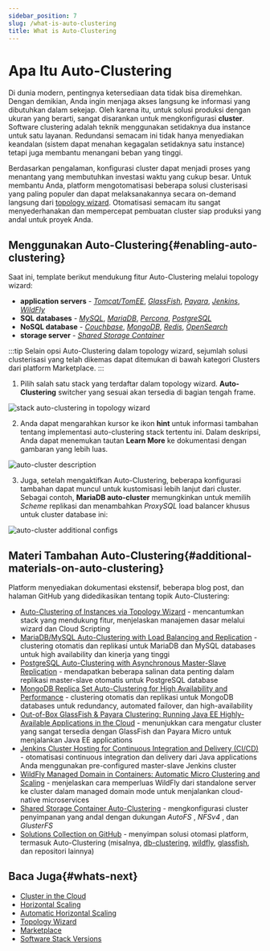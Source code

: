 ```yaml
---
sidebar_position: 7
slug: /what-is-auto-clustering
title: What is Auto-Clustering
---
```

# Apa Itu Auto-Clustering

Di dunia modern, pentingnya ketersediaan data tidak bisa diremehkan. Dengan demikian, Anda ingin menjaga akses langsung ke informasi yang dibutuhkan dalam sekejap. Oleh karena itu, untuk solusi produksi dengan ukuran yang berarti, sangat disarankan untuk mengkonfigurasi **cluster**. Software clustering adalah teknik menggunakan setidaknya dua instance untuk satu layanan. Redundansi semacam ini tidak hanya menyediakan keandalan (sistem dapat menahan kegagalan setidaknya satu instance) tetapi juga membantu menangani beban yang tinggi.

Berdasarkan pengalaman, konfigurasi cluster dapat menjadi proses yang menantang yang membutuhkan investasi waktu yang cukup besar. Untuk membantu Anda, platform mengotomatisasi beberapa solusi clusterisasi yang paling populer dan dapat melaksanakannya secara on-demand langsung dari [topology wizard](https://docs.dewacloud.com/docs/setting-up-environment/). Otomatisasi semacam itu sangat menyederhanakan dan mempercepat pembuatan cluster siap produksi yang andal untuk proyek Anda.

## Menggunakan Auto-Clustering{#enabling-auto-clustering}

Saat ini, template berikut mendukung fitur Auto-Clustering melalui topology wizard:

* **application servers** \- _[Tomcat/TomEE](https://docs.dewacloud.com/docs/auto-clustering/#tomcattomee)_, _[GlassFish](https://docs.dewacloud.com/docs/auto-clustering/#glassfish)_, _[Payara](https://docs.dewacloud.com/docs/auto-clustering/#payara)_, _[Jenkins](https://docs.dewacloud.com/docs/auto-clustering/#jenkins)_, _[WildFly](https://docs.dewacloud.com/docs/auto-clustering/#wildfly)_
* **SQL databases** \- _[MySQL](https://docs.dewacloud.com/docs/auto-clustering/#mysql)_, _[MariaDB](https://docs.dewacloud.com/docs/auto-clustering/#mariadb)_, _[Percona](https://docs.dewacloud.com/docs/auto-clustering/#percona)_, _[PostgreSQL](https://docs.dewacloud.com/docs/auto-clustering/#postgresql)_
* **NoSQL database** \- _[Couchbase](https://docs.dewacloud.com/docs/auto-clustering/#couchbase)_, _[MongoDB](https://docs.dewacloud.com/docs/auto-clustering/#mongodb)_, _[Redis](https://docs.dewacloud.com/docs/auto-clustering/#redis)_, _[OpenSearch](https://docs.dewacloud.com/docs/auto-clustering/#opensearch)_
* **storage server** \- _[Shared Storage Container](https://docs.dewacloud.com/docs/auto-clustering/#shared-storage-container)_

:::tip
Selain opsi Auto-Clustering dalam topology wizard, sejumlah solusi clusterisasi yang telah dikemas dapat ditemukan di bawah kategori Clusters dari platform Marketplace.
:::

1. Pilih salah satu stack yang terdaftar dalam topology wizard. **Auto-Clustering** switcher yang sesuai akan tersedia di bagian tengah frame.

![stack auto-clustering in topology wizard](#)

2. Anda dapat mengarahkan kursor ke ikon **hint** untuk informasi tambahan tentang implementasi auto-clustering stack tertentu ini. Dalam deskripsi, Anda dapat menemukan tautan **Learn More** ke dokumentasi dengan gambaran yang lebih luas.

![auto-cluster description](#)

3. Juga, setelah mengaktifkan Auto-Clustering, beberapa konfigurasi tambahan dapat muncul untuk kustomisasi lebih lanjut dari cluster. Sebagai contoh, **MariaDB auto-cluster** memungkinkan untuk memilih _Scheme_ replikasi dan menambahkan _ProxySQL_ load balancer khusus untuk cluster database ini:

![auto-cluster additional configs](#)

## Materi Tambahan Auto-Clustering{#additional-materials-on-auto-clustering}

Platform menyediakan dokumentasi ekstensif, beberapa blog post, dan halaman GitHub yang didedikasikan tentang topik Auto-Clustering:

* [Auto-Clustering of Instances via Topology Wizard](https://docs.dewacloud.com/docs/auto-clustering/) \- mencantumkan stack yang mendukung fitur, menjelaskan manajemen dasar melalui wizard dan Cloud Scripting
* [MariaDB/MySQL Auto-Сlustering with Load Balancing and Replication](https://www.virtuozzo.com/company/blog/mysql-mariadb-database-auto-clustering-cloud-hosting/) \- clustering otomatis dan replikasi untuk MariaDB dan MySQL databases untuk high availability dan kinerja yang tinggi
* [PostgreSQL Auto-Clustering with Asynchronous Master-Slave Replication](https://www.virtuozzo.com/company/blog/postgresql-auto-clustering-master-slave-replication/) \- mendapatkan beberapa salinan data penting dalam replikasi master-slave otomatis untuk PostgreSQL database
* [MongoDB Replica Set Auto-Сlustering for High Availability and Performance](https://docs.dewacloud.com/docs/mongodb-auto-clustering/) \- clustering otomatis dan replikasi untuk MongoDB databases untuk redundancy, automated failover, dan high-availability
* [Out-of-Box GlassFish & Payara Clustering: Running Java EE Highly-Available Applications in the Cloud](https://www.virtuozzo.com/company/blog/glassfish-payara-auto-clustering-cloud-hosting/) \- menunjukkan cara mengatur cluster yang sangat tersedia dengan GlassFish dan Payara Micro untuk menjalankan Java EE applications
* [Jenkins Cluster Hosting for Continuous Integration and Delivery (CI/CD)](https://www.virtuozzo.com/company/blog/jenkins-cluster-hosting-continuous-integration-delivery/) \- otomatisasi continuous integration dan delivery dari Java applications Anda menggunakan pre-configured master-slave Jenkins cluster
* [WildFly Managed Domain in Containers: Automatic Micro Clustering and Scaling](https://www.virtuozzo.com/company/blog/wildfly-managed-domain-in-containers-auto-micro-clustering-and-scaling/) \- menjelaskan cara memperluas WildFly dari standalone server ke cluster dalam managed domain mode untuk menjalankan cloud-native microservices
* [Shared Storage Container Auto-Clustering](https://docs.dewacloud.com/docs/shared-storage-container/) \- mengkonfigurasi cluster penyimpanan yang andal dengan dukungan _AutoFS_ , _NFSv4_ , dan _GlusterFS_
* [Solutions Collection on GitHub](https://github.com/jelastic-jps) \- menyimpan solusi otomasi platform, termasuk Auto-Clustering (misalnya, [db-clustering](https://github.com/jelastic-jps/db-clustering), [wildfly](https://github.com/jelastic-jps/wildfly), [glassfish](https://github.com/jelastic-jps/glassfish), dan repositori lainnya)

## Baca Juga{#whats-next}

* [Cluster in the Cloud](https://docs.dewacloud.com/docs/cluster-in-cloud/)
* [Horizontal Scaling](https://docs.dewacloud.com/docs/horizontal-scaling/)
* [Automatic Horizontal Scaling](https://docs.dewacloud.com/docs/automatic-horizontal-scaling/)
* [Topology Wizard](https://docs.dewacloud.com/docs/setting-up-environment/)
* [Marketplace](https://docs.dewacloud.com/docs/marketplace/)
* [Software Stack Versions](https://docs.dewacloud.com/docs/software-stacks-versions/)